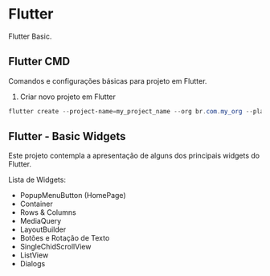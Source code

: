 # Flutter

Flutter Basic.

## Flutter CMD

Comandos e configurações básicas para projeto em Flutter.

1. Criar novo projeto em Flutter
```powershell
flutter create --project-name=my_project_name --org br.com.my_org --platforms android,ios -a kotlin -i swift ./my_project_name_folder
```

## Flutter - Basic Widgets

Este projeto contempla a apresentação de alguns dos principais widgets do Flutter.

Lista de Widgets:

- PopupMenuButton (HomePage)
- Container
- Rows & Columns
- MediaQuery
- LayoutBuilder
- Botões e Rotação de Texto
- SingleChidScrollView
- ListView
- Dialogs
